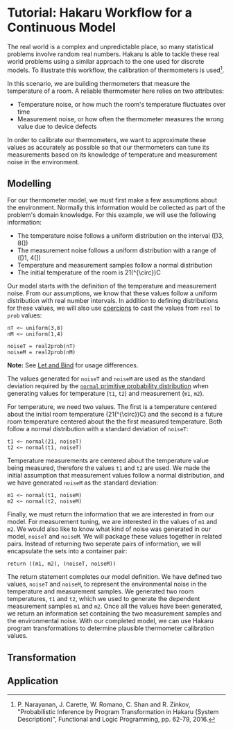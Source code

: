 # Tutorial: Hakaru Workflow for a Continuous Model #

The real world is a complex and unpredictable place, so many statistical problems involve random real numbers. Hakaru is able to tackle
these real world problems using a similar approach to the one used for discrete models. To illustrate this workflow, the calibration of
thermometers is used[^1].

In this scenario, we are building thermometers that measure the temperature of a room. A reliable thermometer here relies on two
attributes:

- Temperature noise, or how much the room's temperature fluctuates over time
- Measurement noise, or how often the thermometer measures the wrong value due to device defects

In order to calibrate our thermometers, we want to approximate these values as accurately as possible so that our thermometers can 
tune its measurements based on its knowledge of temperature and measurement noise in the environment. 

## Modelling ##

For our thermometer model, we must first make a few assumptions about the environment. Normally this information would be collected as
part of the problem's domain knowledge. For this example, we will use the following information:

- The temperature noise follows a uniform distribution on the interval \([\)3, 8\(]\)
- The measurement noise follows a uniform distribution with a range of \([\)1, 4\(]\)
- Temperature and measurement samples follow a normal distribution
- The initial temperature of the room is 21\(^{\circ}\)C

Our model starts with the definition of the temperature and measurement noise. From our assumptions, we know that these values follow
a uniform distribution with real number intervals. In addition to defining distributions for these values, we will also use 
[coercions](../lang/coercions.md) to cast the values from `real` to `prob` values:

````nohighlight
nT <~ uniform(3,8)
nM <~ uniform(1,4)

noiseT = real2prob(nT)
noiseM = real2prob(nM)
````

**Note:** See [Let and Bind](../lang/letbind.md) for usage differences.

The values generated for `noiseT` and `noiseM` are used as the standard deviation required by the [`normal` primitive probability 
distribution](../lang/rand.md) when generating values for temperature (`t1`, `t2`) and measurement (`m1`, `m2`).

For temperature, we need two values. The first is a temperature centered about the initial room temperature (21\(^{\circ}\)C) and the 
second is a future room temperature centered about the the first measured temperature. Both follow a normal distribution with a 
standard deviation of `noiseT`: 

````nohighlight
t1 <~ normal(21, noiseT)
t2 <~ normal(t1, noiseT)
````

Temperature measurements are centered about the temperature value being measured, therefore the values `t1` and `t2` are used. 
We made the initial assumption that measurement values follow a normal distribution, and we have generated `noiseM` as the standard
deviation:

````nohighlight
m1 <~ normal(t1, noiseM)
m2 <~ normal(t2, noiseM)
````

Finally, we must return the information that we are interested in from our model. For measurement tuning, we are interested in the 
values of `m1` and `m2`. We would also like to know what kind of noise was generated in our model, `noiseT` and `noiseM`. We will
package these values together in related pairs. Instead of returning two seperate pairs of information, we will encapsulate the sets
into a container pair:

````nohighlight
return ((m1, m2), (noiseT, noiseM))
````

The return statement completes our model definition. We have defined two values, `noiseT` and `noiseM`, to represent the environmental
noise in the temperature and measurement samples. We generated two room temperatures, `t1` and `t2`, which we used to generate the 
dependent measurement samples `m1` and `m2`. Once all the values have been generated, we return an information set containing the two
measurement samples and the environmental noise. With our completed model, we can use Hakaru program transformations to determine 
plausible thermometer calibration values.

## Transformation ##

## Application ##

[^1]: P. Narayanan, J. Carette, W. Romano, C. Shan and R. Zinkov, "Probabilistic Inference by Program Transformation in Hakaru (System Description)", Functional and Logic 
Programming, pp. 62-79, 2016.